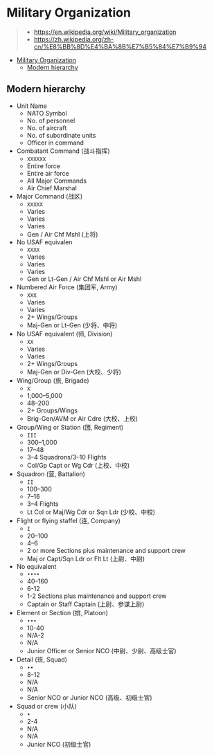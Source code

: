 # Military Organization

> - <https://en.wikipedia.org/wiki/Military_organization>
> - <https://zh.wikipedia.org/zh-cn/%E8%BB%8D%E4%BA%8B%E7%B5%84%E7%B9%94>

- [Military Organization](#military-organization)
  - [Modern hierarchy](#modern-hierarchy)

## Modern hierarchy

- Unit Name
  - NATO Symbol
  - No. of personnel
  - No. of aircraft
  - No. of subordinate units
  - Officer in command
- Combatant Command (战斗指挥)
  - `XXXXXX`
  - Entire force
  - Entire air force
  - All Major Commands
  - Air Chief Marshal
- Major Command (战区)
  - `XXXXX`
  - Varies
  - Varies
  - Varies
  - Gen / Air Chf Mshl (上将)
- No USAF equivalen
  - `XXXX`
  - Varies
  - Varies
  - Varies
  - Gen or Lt-Gen / Air Chf Mshl or Air Mshl
- Numbered Air Force (集团军, Army)
  - `XXX`
  - Varies
  - Varies
  - 2+ Wings/Groups
  - Maj-Gen or Lt-Gen (少将、中将)
- No USAF equivalent (师, Division)
  - `XX`
  - Varies
  - Varies
  - 2+ Wings/Groups
  - Maj-Gen or Div-Gen (大校、少将)
- Wing/Group (旅, Brigade)
  - `X`
  - 1,000–5,000
  - 48–200
  - 2+ Groups/Wings
  - Brig-Gen/AVM or Air Cdre (大校、上校)
- Group/Wing or Station (团, Regiment)
  - `III`
  - 300–1,000
  - 17–48
  - 3–4 Squadrons/3–10 Flights
  - Col/Gp Capt or Wg Cdr (上校、中校)
- Squadron (营, Battalion)
  - `II`
  - 100–300
  - 7–16
  - 3–4 Flights
  - Lt Col or Maj/Wg Cdr or Sqn Ldr (少校、中校)
- Flight or flying staffel (连, Company)
  - `I`
  - 20–100
  - 4–6
  - 2 or more Sections plus maintenance and support crew
  - Maj or Capt/Sqn Ldr or Flt Lt (上尉、中尉)
- No equivalent
  - `••••`
  - 40–160
  - 6-12
  - 1-2 Sections plus maintenance and support crew
  - Captain or Staff Captain (上尉、参谋上尉)
- Element or Section (排, Platoon)
  - `•••`
  - 10-40
  - N/A-2
  - N/A
  - Junior Officer or Senior NCO (中尉、少尉、高级士官)
- Detail (班, Squad)
  - `••`
  - 8-12
  - N/A
  - N/A
  - Senior NCO or Junior NCO (高级、初级士官)
- Squad or crew (小队)
  - `•`
  - 2-4
  - N/A
  - N/A
  - Junior NCO (初级士官)
